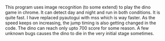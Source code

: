 This program uses image recognition (to some extend) to play the dino game in chrome.
It can detect day and night and run in both conditions.
It is quite fast. I have replaced pyautogui with mss which is way faster.
As the speed keeps on increasing, the jump timing is also getting changed in the code.
The dino can reach only upto 700 score for some reason.
A few unknown bugs causes the dino to die in the very initial stage sometimes.
